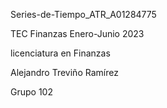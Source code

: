 Series-de-Tiempo_ATR_A01284775

TEC Finanzas Enero-Junio 2023

licenciatura en Finanzas

Alejandro Treviño Ramírez

Grupo 102
